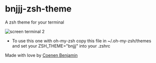 # bnjjj-zsh-theme
A zsh theme for your terminal

![screen terminal 2](http://img15.hostingpics.net/pics/853797screenterm.png "Screen")
+ To use this one with oh-my-zsh copy this file in ~/.oh-my-zsh/themes and set your ZSH_THEME="bnjjj" into your .zshrc


Made with love by [Coenen Benjamin](https://twitter.com/BnJ25)
